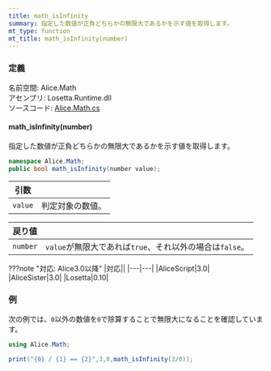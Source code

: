 ```yaml
---
title: math_isInfinity
summary: 指定した数値が正負どちらかの無限大であるかを示す値を取得します。
mt_type: function
mt_title: math_isInfinity(number)
---
```


### 定義
名前空間: Alice.Math<br/>
アセンブリ: Losetta.Runtime.dll<br/>
ソースコード: [Alice.Math.cs](https://github.com/WSOFT-Project/Losetta/blob/master/Losetta.Runtime/Alice.Math.cs)

#### math_isInfinity(number)

指定した数値が正負どちらかの無限大であるかを示す値を取得します。

```cs title="AliceScript"
namespace Alice.Math;
public bool math_isInfinity(number value);
```

|引数| |
|-|-|
|`value`|判定対象の数値。|

|戻り値| |
|-|-|
|`number`|`value`が無限大であれば`true`、それ以外の場合は`false`。|

???note "対応: Alice3.0以降"
    |対応||
    |---|---|
    |AliceScript|3.0|
    |AliceSister|3.0|
    |Losetta|0.10|

### 例
次の例では、`0`以外の数値を`0`で除算することで無限大になることを確認しています。

```cs title="AliceScript"
using Alice.Math;

print("{0} / {1} == {2}",3,0,math_isInfinity(3/0));
```